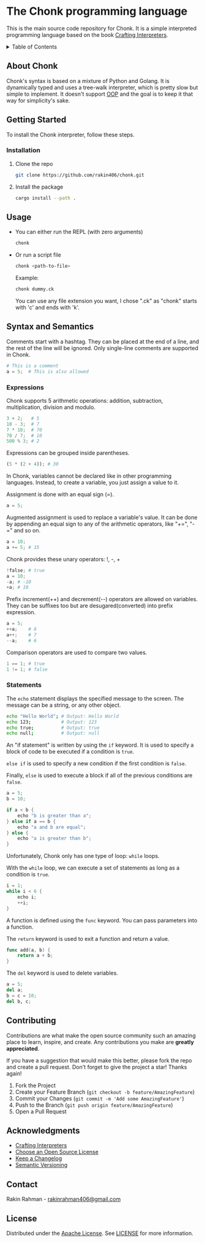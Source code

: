 # The Chonk programming language

This is the main source code repository for Chonk. It is a simple interpreted
programming language based on the book [Crafting Interpreters](https://craftinginterpreters.com/).

<details>

<summary>Table of Contents</summary>

- [About Chonk](#about-chonk)
- [Getting Started](#getting-started)
  - [Prerequisites](#prerequisites)
  - [Installation](#installation)
- [Usage](#usage)
- [Contributing](#contributing)
- [Acknowledgments](#acknowledgments)
- [Contact](#contact)
- [License](#license)

</details>

## About Chonk

Chonk's syntax is based on a mixture of Python and Golang. It is dynamically
typed and uses a tree-walk interpreter, which is pretty slow but simple to implement.
It doesn't support [OOP](https://en.wikipedia.org/wiki/Object-oriented_programming)
and the goal is to keep it that way for simplicity's sake.

## Getting Started

To install the Chonk interpreter, follow these steps.

### Installation

1. Clone the repo
   ```sh
   git clone https://github.com/rakin406/chonk.git
   ```

2. Install the package
   ```sh
   cargo install --path .
   ```

## Usage

* You can either run the REPL (with zero arguments)
  ```sh
  chonk
  ```

* Or run a script file
  ```sh
  chonk <path-to-file>
  ```

  Example:
  ```sh
  chonk dummy.ck
  ```

  You can use any file extension you want, I chose ".ck" as "chonk" starts with
  'c' and ends with 'k'.

## Syntax and Semantics

Comments start with a hashtag. They can be placed at the end of a line, and the
rest of the line will be ignored. Only single-line comments are supported in
Chonk.
```py
# This is a comment
a = 5;  # This is also allowed
```

### Expressions

Chonk supports 5 arithmetic operations: addition, subtraction, multiplication,
division and modulo.
```py
3 + 2;   # 5
10 - 3;  # 7
7 * 10;  # 70
70 / 7;  # 10
500 % 3; # 2
```

Expressions can be grouped inside parentheses.
```py
(5 * (2 + 4)); # 30
```

In Chonk, variables cannot be declared like in other programming languages.
Instead, to create a variable, you just assign a value to it.

Assignment is done with an equal sign (=).

```py
a = 5;
```

Augmented assignment is used to replace a variable's value. It can be done by
appending an equal sign to any of the arithmetic operators, like "+=", "-=" and
so on.
```py
a = 10;
a += 5; # 15
```

Chonk provides these unary operators: !, -, +
```py
!false; # true
a = 10;
-a; # -10
+a; # 10
```

Prefix increment(++) and decrement(--) operators are allowed on variables. They
can be suffixes too but are desugared(converted) into prefix expression.
```py
a = 5;
++a;    # 6
a++;    # 7
--a;    # 6
```

Comparison operators are used to compare two values.
```py
1 == 1; # true
1 != 1; # false
```

### Statements

The `echo` statement displays the specified message to the screen. The message
can be a string, or any other object.
```sh
echo "Hello World"; # Output: Hello World
echo 123;           # Output: 123
echo true;          # Output: true
echo null;          # Output: null
```

An "if statement" is written by using the `if` keyword. It is used to specify a
block of code to be executed if a condition is `true`.

`else if` is used to specify a new condition if the first condition is `false`.

Finally, `else` is used to execute a block if all of the previous conditions are
`false`.

```go
a = 5;
b = 10;

if a < b {
    echo "b is greater than a";
} else if a == b {
    echo "a and b are equal";
} else {
    echo "a is greater than b";
}
```

Unfortunately, Chonk only has one type of loop: `while` loops.

With the `while` loop, we can execute a set of statements as long as a condition
is `true`.

```rust
i = 1;
while i < 6 {
    echo i;
    ++i;
}
```

A function is defined using the `func` keyword. You can pass parameters into a
function.

The `return` keyword is used to exit a function and return a value.

```go
func add(a, b) {
    return a + b;
}
```

The `del` keyword is used to delete variables.

```py
a = 5;
del a;
b = c = 10;
del b, c;
```

## Contributing

Contributions are what make the open source community such an amazing place to
learn, inspire, and create. Any contributions you make are **greatly appreciated**.

If you have a suggestion that would make this better, please fork the repo and
create a pull request. Don't forget to give the project a star! Thanks again!

1. Fork the Project
2. Create your Feature Branch (`git checkout -b feature/AmazingFeature`)
3. Commit your Changes (`git commit -m 'Add some AmazingFeature'`)
4. Push to the Branch (`git push origin feature/AmazingFeature`)
5. Open a Pull Request

## Acknowledgments

* [Crafting Interpreters](https://craftinginterpreters.com/)
* [Choose an Open Source License](https://choosealicense.com)
* [Keep a Changelog](https://keepachangelog.com/en/1.0.0/)
* [Semantic Versioning](https://semver.org/spec/v2.0.0.html)

## Contact

Rakin Rahman - rakinrahman406@gmail.com

## License

Distributed under the [Apache License](https://opensource.org/license/apache-2-0/).
See [LICENSE](LICENSE) for more information.
